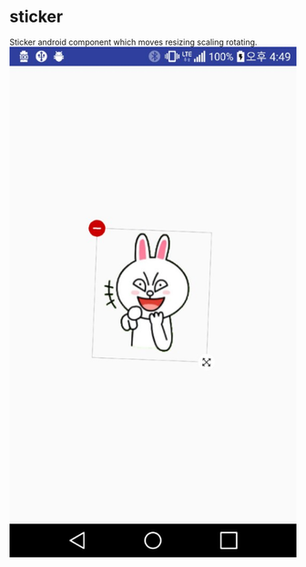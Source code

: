# sticker
Sticker android component which moves resizing scaling rotating.
![Screen Shot](/KakaoTalk_20170220_164954132.jpg?raw=true "Screen Shot")
